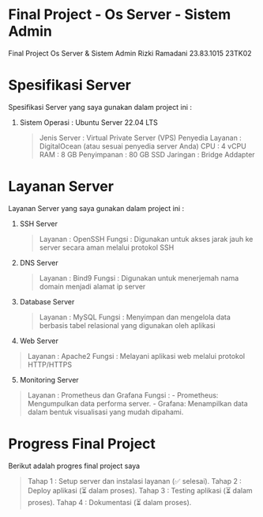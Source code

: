 # Final Project - Os Server - Sistem Admin
Final Project Os Server & Sistem Admin 
Rizki Ramadani
23.83.1015
23TK02

# Spesifikasi Server
Spesifikasi Server yang saya gunakan dalam project ini :
1. Sistem Operasi      : Ubuntu Server 22.04 LTS
   >  ⁠Jenis Server     : Virtual Private Server (VPS)
   > ⁠Penyedia Layanan  : DigitalOcean (atau sesuai penyedia server Anda)
   > CPU               : 4 vCPU
   > RAM               : 8 GB
   > Penyimpanan       : 80 GB SSD
   > Jaringan          : Bridge Addapter

# Layanan Server
Layanan Server yang saya gunakan dalam project ini :
1. SSH Server
   > Layanan : OpenSSH
   > Fungsi  : Digunakan untuk akses jarak jauh ke server secara aman melalui protokol SSH
2. DNS Server
   > Layanan : Bind9
   > Fungsi  : Digunakan untuk menerjemah nama domain menjadi alamat ip server
3. Database Server
   > Layanan : MySQL
   > Fungsi  : Menyimpan dan mengelola data berbasis tabel relasional yang digunakan oleh aplikasi
4.  Web Server
   > Layanan : Apache2
   > Fungsi  : Melayani aplikasi web melalui protokol HTTP/HTTPS
5.  Monitoring Server
   > Layanan : Prometheus dan Grafana
   > Fungsi  : - Prometheus: Mengumpulkan data performa server.
               - Grafana: Menampilkan data dalam bentuk visualisasi yang mudah dipahami.

# Progress Final Project
Berikut adalah progres final project  saya
> Tahap 1  : Setup server dan instalasi layanan (✅ selesai).
> Tahap 2  : Deploy aplikasi (⏳ dalam proses).
> Tahap 3  : Testing aplikasi (⏳ dalam proses).
> Tahap 4  : Dokumentasi (⏳ dalam proses).
